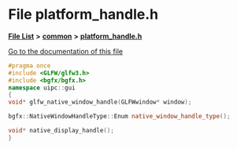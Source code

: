 

# File platform\_handle.h

[**File List**](files.md) **>** [**common**](dir_a4796c188772d0a0fa09f1942d616969.md) **>** [**platform\_handle.h**](platform__handle_8h.md)

[Go to the documentation of this file](platform__handle_8h.md)


```C++
#pragma once
#include <GLFW/glfw3.h>
#include <bgfx/bgfx.h>
namespace uipc::gui
{
void* glfw_native_window_handle(GLFWwindow* window);

bgfx::NativeWindowHandleType::Enum native_window_handle_type();

void* native_display_handle();
}
```



